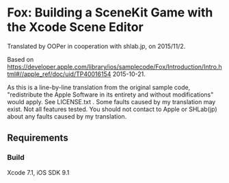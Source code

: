 # Fox: Building a SceneKit Game with the Xcode Scene Editor

Translated by OOPer in cooperation with shlab.jp, on 2015/11/2.

Based on
<https://developer.apple.com/library/ios/samplecode/Fox/Introduction/Intro.html#//apple_ref/doc/uid/TP40016154>
2015-10-21.

As this is a line-by-line translation from the original sample code, "redistribute the Apple Software in its entirety and without modifications" would apply. See LICENSE.txt .
Some faults caused by my translation may exist. Not all features tested.
You should not contact to Apple or SHLab(jp) about any faults caused by my translation.

## Requirements

### Build

Xcode 7.1, iOS SDK 9.1
